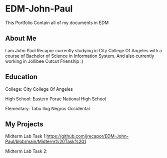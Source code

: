 # EDM-John-Paul
This Portfolio Contain all of my documents in EDM

## About Me
I am John Paul Recapor  currently studying in City College Of Angeles with a course of Bachelor of Science in Information System. And also currently working in Jollibee Cutcut Frienship :) 

## Education
College: City College Of Angeles

High School: Eastern Porac National High School  

Elementary: Tabu Ilog Negros Occidental 

## My Projects
Midterm Lab Task 1:https://github.com/jrecapor/EDM-John-Paul/blob/main/Midterm%20Task%201

Midterm Lab Task 2:
